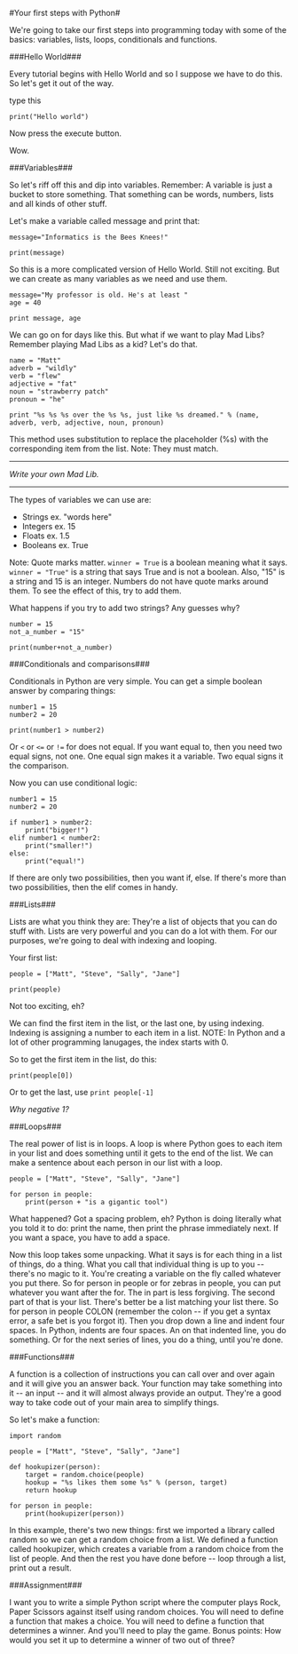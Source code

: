 #Your first steps with Python#

We're going to take our first steps into programming today with some of the basics: variables, lists, loops, conditionals and functions.


###Hello World###

Every tutorial begins with Hello World and so I suppose we have to do this. So let's get it out of the way. 

type this

`print("Hello world")`

Now press the execute button.

Wow. 

###Variables###

So let's riff off this and dip into variables. Remember: A variable is just a bucket to store something. That something can be words, numbers, lists and all kinds of other stuff. 

Let's make a variable called message and print that:

	message="Informatics is the Bees Knees!"

	print(message)

So this is a more complicated version of Hello World. Still not exciting. But we can create as many variables as we need and use them. 

	message="My professor is old. He's at least "
	age = 40
	
	print message, age

We can go on for days like this. But what if we want to play Mad Libs? Remember playing Mad Libs as a kid? Let's do that.

	name = "Matt"
	adverb = "wildly"
	verb = "flew"
	adjective = "fat"
    noun = "strawberry patch"
	pronoun = "he"
	
	print "%s %s %s over the %s %s, just like %s dreamed." % (name, adverb, verb, adjective, noun, pronoun)

This method uses substitution to replace the placeholder (%s) with the corresponding item from the list. Note: They must match.

---
*Write your own Mad Lib.*

---

The types of variables we can use are:

* Strings ex. "words here"
* Integers ex. 15
* Floats ex. 1.5
* Booleans ex. True

Note: Quote marks matter. `winner = True` is a boolean meaning what it says. `winner = "True"` is a string that says True and is not a boolean. Also, "15" is a string and 15 is an integer. Numbers do not have quote marks around them. To see the effect of this, try to add them.

What happens if you try to add two strings? Any guesses why?

	number = 15
	not_a_number = "15"
	
	print(number+not_a_number)



###Conditionals and comparisons###

Conditionals in Python are very simple. You can get a simple boolean answer by comparing things:

	number1 = 15
	number2 = 20

	print(number1 > number2)
	
Or `<` or `<=` or `!=` for does not equal. If you want equal to, then you need two equal signs, not one. One equal sign makes it a variable. Two equal signs it the comparison.

Now you can use conditional logic:

	number1 = 15
	number2 = 20

	if number1 > number2:
		print("bigger!")
	elif number1 < number2:
		print("smaller!")
	else:
		print("equal!")
		
If there are only two possibilities, then you want if, else. If there's more than two possibilities, then the elif comes in handy.

###Lists###

Lists are what you think they are: They're a list of objects that you can do stuff with. Lists are very powerful and you can do a lot with them. For our purposes, we're going to deal with indexing and looping.

Your first list:

	people = ["Matt", "Steve", "Sally", "Jane"]
	
	print(people)
	
Not too exciting, eh?

We can find the first item in the list, or the last one, by using indexing. Indexing is assigning a number to each item in a list. NOTE: In Python and a lot of other programming lanugages, the index starts with 0. 

So to get the first item in the list, do this:
	
	print(people[0])

Or to get the last, use `print people[-1]`

*Why negative 1?*

###Loops###

The real power of list is in loops. A loop is where Python goes to each item in your list and does something until it gets to the end of the list. We can make a sentence about each person in our list with a loop.

	people = ["Matt", "Steve", "Sally", "Jane"]
	
	for person in people:
		print(person + "is a gigantic tool")
		
What happened? Got a spacing problem, eh? Python is doing literally what you told it to do: print the name, then print the phrase immediately next. If you want a space, you have to add a space.

Now this loop takes some unpacking. What it says is for each thing in a list of things, do a thing. What you call that individual thing is up to you -- there's no magic to it. You're creating a variable on the fly called whatever you put there. So for person in people or for zebras in people, you can put whatever you want after the for. The in part is less forgiving. The second part of that is your list. There's better be a list matching your list there. So for person in people COLON (remember the colon -- if you get a syntax error, a safe bet is you forgot it). Then you drop down a line and indent four spaces. In Python, indents are four spaces. An on that indented line, you do something. Or for the next series of lines, you do a thing, until you're done. 

###Functions###

A function is a collection of instructions you can call over and over again and it will give you an answer back. Your function may take something into it -- an input -- and it will almost always provide an output. They're a good way to take code out of your main area to simplify things.

So let's make a function:

	import random

	people = ["Matt", "Steve", "Sally", "Jane"]

	def hookupizer(person):
    	target = random.choice(people)
    	hookup = "%s likes them some %s" % (person, target)
    	return hookup

	for person in people:
    	print(hookupizer(person))
    	
In this example, there's two new things: first we imported a library called random so we can get a random choice from a list. We defined a function called hookupizer, which creates a variable from a random choice from the list of people. And then the rest you have done before -- loop through a list, print out a result. 

###Assignment###

I want you to write a simple Python script where the computer plays Rock, Paper Scissors against itself using random choices. You will need to define a function that makes a choice. You will need to define a function that determines a winner. And you'll need to play the game. Bonus points: How would you set it up to determine a winner of two out of three?